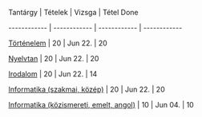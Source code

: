 Tantárgy | Tételek | Vizsga | Tétel Done

------------ | ------------ | ------------ | ------------

[Történelem](notes/tortenelem/tortenelemINFO) | 20 | Jun 22. | 20

[Nyelvtan](notes/nyelvtan/nyelvtanINFO) | 20 | Jun 22. | 20

[Irodalom](notes/irodalom/irodalomINFO) | 20 | Jun 22. | 14

[Informatika (szakmai, közép)](notes/szakmaiinfo/szakmaiINFO) | 20 | Jun 22. | 20

[Informatika (közismereti, emelt, angol)](notes/infoemeltangol/EmeltinfoINFO) | 10 | Jun 04. | 10